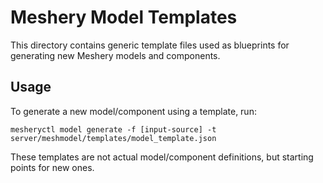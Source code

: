 # Meshery Model Templates

This directory contains generic template files used as blueprints for generating new Meshery models and components.

## Usage

To generate a new model/component using a template, run:

    mesheryctl model generate -f [input-source] -t server/meshmodel/templates/model_template.json

These templates are not actual model/component definitions, but starting points for new ones.
